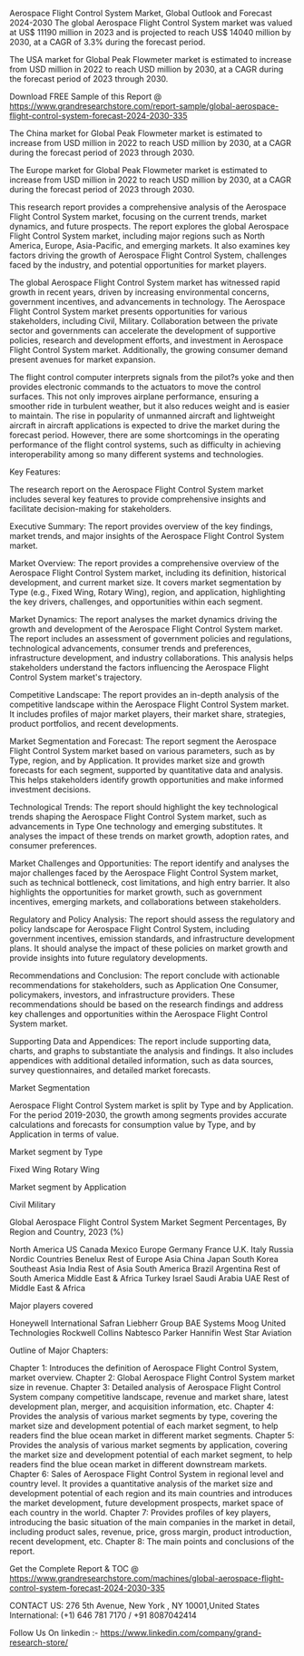 Aerospace Flight Control System Market, Global Outlook and Forecast 2024-2030
The global Aerospace Flight Control System market was valued at US$ 11190 million in 2023 and is projected to reach US$ 14040 million by 2030, at a CAGR of 3.3% during the forecast period.

The USA market for Global Peak Flowmeter market is estimated to increase from USD million in 2022 to reach USD million by 2030, at a CAGR during the forecast period of 2023 through 2030.

Download FREE Sample of this Report @ https://www.grandresearchstore.com/report-sample/global-aerospace-flight-control-system-forecast-2024-2030-335

The China market for Global Peak Flowmeter market is estimated to increase from USD million in 2022 to reach USD million by 2030, at a CAGR during the forecast period of 2023 through 2030.

The Europe market for Global Peak Flowmeter market is estimated to increase from USD million in 2022 to reach USD million by 2030, at a CAGR during the forecast period of 2023 through 2030.

This research report provides a comprehensive analysis of the Aerospace Flight Control System market, focusing on the current trends, market dynamics, and future prospects. The report explores the global Aerospace Flight Control System market, including major regions such as North America, Europe, Asia-Pacific, and emerging markets. It also examines key factors driving the growth of Aerospace Flight Control System, challenges faced by the industry, and potential opportunities for market players.

The global Aerospace Flight Control System market has witnessed rapid growth in recent years, driven by increasing environmental concerns, government incentives, and advancements in technology. The Aerospace Flight Control System market presents opportunities for various stakeholders, including Civil, Military. Collaboration between the private sector and governments can accelerate the development of supportive policies, research and development efforts, and investment in Aerospace Flight Control System market. Additionally, the growing consumer demand present avenues for market expansion.

The flight control computer interprets signals from the pilot?s yoke and then provides electronic commands to the actuators to move the control surfaces. This not only improves airplane performance, ensuring a smoother ride in turbulent weather, but it also reduces weight and is easier to maintain. The rise in popularity of unmanned aircraft and lightweight aircraft in aircraft applications is expected to drive the market during the forecast period. However, there are some shortcomings in the operating performance of the flight control systems, such as difficulty in achieving interoperability among so many different systems and technologies.

Key Features:

The research report on the Aerospace Flight Control System market includes several key features to provide comprehensive insights and facilitate decision-making for stakeholders.

Executive Summary: The report provides overview of the key findings, market trends, and major insights of the Aerospace Flight Control System market.

Market Overview: The report provides a comprehensive overview of the Aerospace Flight Control System market, including its definition, historical development, and current market size. It covers market segmentation by Type (e.g., Fixed Wing, Rotary Wing), region, and application, highlighting the key drivers, challenges, and opportunities within each segment.

Market Dynamics: The report analyses the market dynamics driving the growth and development of the Aerospace Flight Control System market. The report includes an assessment of government policies and regulations, technological advancements, consumer trends and preferences, infrastructure development, and industry collaborations. This analysis helps stakeholders understand the factors influencing the Aerospace Flight Control System market's trajectory.

Competitive Landscape: The report provides an in-depth analysis of the competitive landscape within the Aerospace Flight Control System market. It includes profiles of major market players, their market share, strategies, product portfolios, and recent developments.

Market Segmentation and Forecast: The report segment the Aerospace Flight Control System market based on various parameters, such as by Type, region, and by Application. It provides market size and growth forecasts for each segment, supported by quantitative data and analysis. This helps stakeholders identify growth opportunities and make informed investment decisions.

Technological Trends: The report should highlight the key technological trends shaping the Aerospace Flight Control System market, such as advancements in Type One technology and emerging substitutes. It analyses the impact of these trends on market growth, adoption rates, and consumer preferences.

Market Challenges and Opportunities: The report identify and analyses the major challenges faced by the Aerospace Flight Control System market, such as technical bottleneck, cost limitations, and high entry barrier. It also highlights the opportunities for market growth, such as government incentives, emerging markets, and collaborations between stakeholders.

Regulatory and Policy Analysis: The report should assess the regulatory and policy landscape for Aerospace Flight Control System, including government incentives, emission standards, and infrastructure development plans. It should analyse the impact of these policies on market growth and provide insights into future regulatory developments.

Recommendations and Conclusion: The report conclude with actionable recommendations for stakeholders, such as Application One Consumer, policymakers, investors, and infrastructure providers. These recommendations should be based on the research findings and address key challenges and opportunities within the Aerospace Flight Control System market.

Supporting Data and Appendices: The report include supporting data, charts, and graphs to substantiate the analysis and findings. It also includes appendices with additional detailed information, such as data sources, survey questionnaires, and detailed market forecasts.

Market Segmentation

Aerospace Flight Control System market is split by Type and by Application. For the period 2019-2030, the growth among segments provides accurate calculations and forecasts for consumption value by Type, and by Application in terms of value.

Market segment by Type

Fixed Wing
Rotary Wing

Market segment by Application

Civil
Military

Global Aerospace Flight Control System Market Segment Percentages, By Region and Country, 2023 (%)

North America
US
Canada
Mexico
Europe
Germany
France
U.K.
Italy
Russia
Nordic Countries
Benelux
Rest of Europe
Asia
China
Japan
South Korea
Southeast Asia
India
Rest of Asia
South America
Brazil
Argentina
Rest of South America
Middle East & Africa
Turkey
Israel
Saudi Arabia
UAE
Rest of Middle East & Africa

Major players covered

Honeywell International
Safran
Liebherr Group
BAE Systems
Moog
United Technologies
Rockwell Collins
Nabtesco
Parker Hannifin
West Star Aviation

Outline of Major Chapters:

Chapter 1: Introduces the definition of Aerospace Flight Control System, market overview.
Chapter 2: Global Aerospace Flight Control System market size in revenue.
Chapter 3: Detailed analysis of Aerospace Flight Control System company competitive landscape, revenue and market share, latest development plan, merger, and acquisition information, etc.
Chapter 4: Provides the analysis of various market segments by type, covering the market size and development potential of each market segment, to help readers find the blue ocean market in different market segments.
Chapter 5: Provides the analysis of various market segments by application, covering the market size and development potential of each market segment, to help readers find the blue ocean market in different downstream markets.
Chapter 6: Sales of Aerospace Flight Control System in regional level and country level. It provides a quantitative analysis of the market size and development potential of each region and its main countries and introduces the market development, future development prospects, market space of each country in the world.
Chapter 7: Provides profiles of key players, introducing the basic situation of the main companies in the market in detail, including product sales, revenue, price, gross margin, product introduction, recent development, etc.
Chapter 8: The main points and conclusions of the report.

Get the Complete Report & TOC @ https://www.grandresearchstore.com/machines/global-aerospace-flight-control-system-forecast-2024-2030-335

CONTACT US:
276 5th Avenue, New York , NY 10001,United States
International: (+1) 646 781 7170 / +91 8087042414

Follow Us On linkedin :- https://www.linkedin.com/company/grand-research-store/
